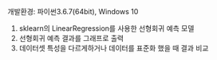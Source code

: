 개발환경: 파이썬3.6.7(64bit), Windows 10

1. sklearn의 LinearRegression를 사용한 선형회귀 예측 모델
2. 선형회귀 예측 결과를 그래프로 출력
3. 데이터셋 특성을 다르게하거나 데이터를 표준화 했을 때 결과 비교
